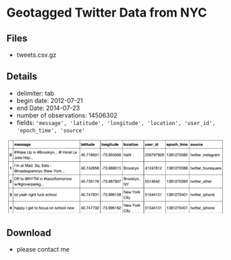 # Geotagged Twitter Data from NYC

## Files
* tweets.csv.gz

## Details
* delimiter: tab
* begin date: 2012-07-21
* end Date: 2014-07-23
* number of observations: 14506302
* fields: `'message', 'latitude', 'longitude', 'location', 'user_id', 'epoch_time', 'source'`

![some example rows:](https://raw.githubusercontent.com/dflatow/Data/master/geo_twitter/example_rows.png)

 
## Download
* please contact me
